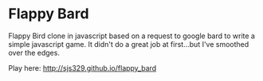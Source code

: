 # Flappy Bard
Flappy Bird clone in javascript based on a request to google bard to write a simple javascript game. It didn't do a great job at first...but I've smoothed over the edges.

Play here: http://sjs329.github.io/flappy_bard